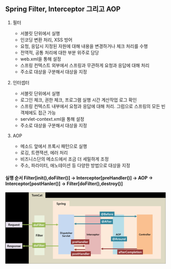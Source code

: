 ## Spring Filter, Interceptor 그리고 AOP


1. 필터
   - 서블릿 단위에서 실행
   - 인코딩 변환 처리, XSS 방어
   - 요청, 응답시 지정된 자원에 대해 내용을 변경하거나 체크 처리를 수행
   - 전역적, 공통 처리에 대한 부분 위주로 담당
   - web.xml을 통해 설정
   - 스프링 컨텍스트 외부에서 스프링과 무관하게 요청과 응답에 대해 처리
   - 주소로 대상을 구분해서  대상을 지정


2. 인터셉터
    - 서블릿 단위에서 실행
    - 로그인 체크, 권한 체크, 프로그램 실행 시간 계산작업 로그 확인
    - 스프링 컨텍스트 내부에서 요청과 응답에 대해 처리. 그럼으로 스프링의 모든 빈 객체에도 접근 가능
    - servlet-context.xml을 통해 설정
    - 주소로 대상을 구분해서  대상을 지정

3. AOP
    - 메소드 앞에서 프록시 패턴으로 실행
    - 로깅, 트랜잭션, 에러 처리
    - 비즈니스단의 메소드에서 조금 더 세밀하게 조정
    - 주소, 파라미터, 애노테이션 등 다양한 방법으로 대상을 지정






#### 실행 순서 Filter[init(),doFilter()] → Interceptor[preHandler()] → AOP → Interceptor[postHanler()] → Filter[doFilter(),destroy()]

![](2022-03-13-22-06-05.png)
